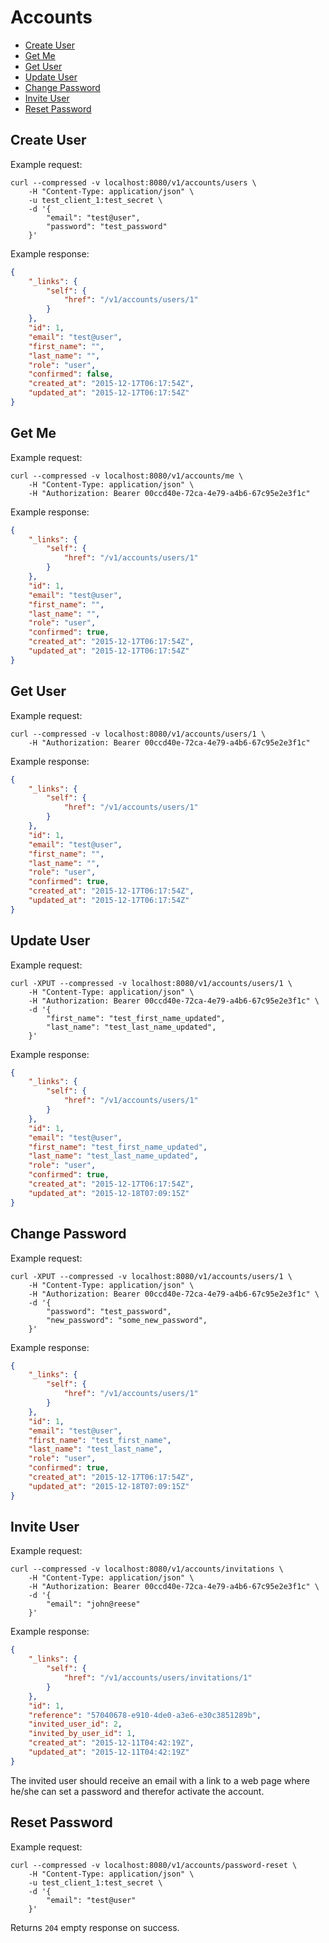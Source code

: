 # Accounts

* [Create User](#create-user)
* [Get Me](#get-me)
* [Get User](#get-user)
* [Update User](#update-user)
* [Change Password](#change-password)
* [Invite User](#invite-user)
* [Reset Password](#reset-password)

## Create User

Example request:

```
curl --compressed -v localhost:8080/v1/accounts/users \
	-H "Content-Type: application/json" \
	-u test_client_1:test_secret \
	-d '{
		"email": "test@user",
		"password": "test_password"
	}'
```

Example response:

```json
{
	"_links": {
		"self": {
			"href": "/v1/accounts/users/1"
		}
	},
	"id": 1,
	"email": "test@user",
	"first_name": "",
	"last_name": "",
	"role": "user",
	"confirmed": false,
	"created_at": "2015-12-17T06:17:54Z",
	"updated_at": "2015-12-17T06:17:54Z"
}
```

## Get Me

Example request:

```
curl --compressed -v localhost:8080/v1/accounts/me \
	-H "Content-Type: application/json" \
	-H "Authorization: Bearer 00ccd40e-72ca-4e79-a4b6-67c95e2e3f1c"
```

Example response:

```json
{
	"_links": {
		"self": {
			"href": "/v1/accounts/users/1"
		}
	},
	"id": 1,
	"email": "test@user",
	"first_name": "",
	"last_name": "",
	"role": "user",
	"confirmed": true,
	"created_at": "2015-12-17T06:17:54Z",
	"updated_at": "2015-12-17T06:17:54Z"
}
```

## Get User

Example request:

```
curl --compressed -v localhost:8080/v1/accounts/users/1 \
	-H "Authorization: Bearer 00ccd40e-72ca-4e79-a4b6-67c95e2e3f1c"
```

Example response:

```json
{
	"_links": {
		"self": {
			"href": "/v1/accounts/users/1"
		}
	},
	"id": 1,
	"email": "test@user",
	"first_name": "",
	"last_name": "",
	"role": "user",
	"confirmed": true,
	"created_at": "2015-12-17T06:17:54Z",
	"updated_at": "2015-12-17T06:17:54Z"
}
```

## Update User

Example request:

```
curl -XPUT --compressed -v localhost:8080/v1/accounts/users/1 \
	-H "Content-Type: application/json" \
	-H "Authorization: Bearer 00ccd40e-72ca-4e79-a4b6-67c95e2e3f1c" \
	-d '{
		"first_name": "test_first_name_updated",
		"last_name": "test_last_name_updated",
	}'
```

Example response:

```json
{
	"_links": {
		"self": {
			"href": "/v1/accounts/users/1"
		}
	},
	"id": 1,
	"email": "test@user",
	"first_name": "test_first_name_updated",
	"last_name": "test_last_name_updated",
	"role": "user",
	"confirmed": true,
	"created_at": "2015-12-17T06:17:54Z",
	"updated_at": "2015-12-18T07:09:15Z"
}
```

## Change Password

Example request:

```
curl -XPUT --compressed -v localhost:8080/v1/accounts/users/1 \
	-H "Content-Type: application/json" \
	-H "Authorization: Bearer 00ccd40e-72ca-4e79-a4b6-67c95e2e3f1c" \
	-d '{
		"password": "test_password",
		"new_password": "some_new_password",
	}'
```

Example response:

```json
{
	"_links": {
		"self": {
			"href": "/v1/accounts/users/1"
		}
	},
	"id": 1,
	"email": "test@user",
	"first_name": "test_first_name",
	"last_name": "test_last_name",
	"role": "user",
	"confirmed": true,
	"created_at": "2015-12-17T06:17:54Z",
	"updated_at": "2015-12-18T07:09:15Z"
}
```

## Invite User

Example request:

```
curl --compressed -v localhost:8080/v1/accounts/invitations \
	-H "Content-Type: application/json" \
	-H "Authorization: Bearer 00ccd40e-72ca-4e79-a4b6-67c95e2e3f1c" \
	-d '{
		"email": "john@reese"
	}'
```

Example response:

```json
{
	"_links": {
		"self": {
			"href": "/v1/accounts/users/invitations/1"
		}
	},
	"id": 1,
	"reference": "57040678-e910-4de0-a3e6-e30c3851289b",
	"invited_user_id": 2,
	"invited_by_user_id": 1,
	"created_at": "2015-12-11T04:42:19Z",
	"updated_at": "2015-12-11T04:42:19Z"
}
```

The invited user should receive an email with a link to a web page where he/she can set a password and therefor activate the account.

## Reset Password

Example request:

```
curl --compressed -v localhost:8080/v1/accounts/password-reset \
	-H "Content-Type: application/json" \
	-u test_client_1:test_secret \
	-d '{
		"email": "test@user"
	}'
```

Returns `204` empty response on success.
